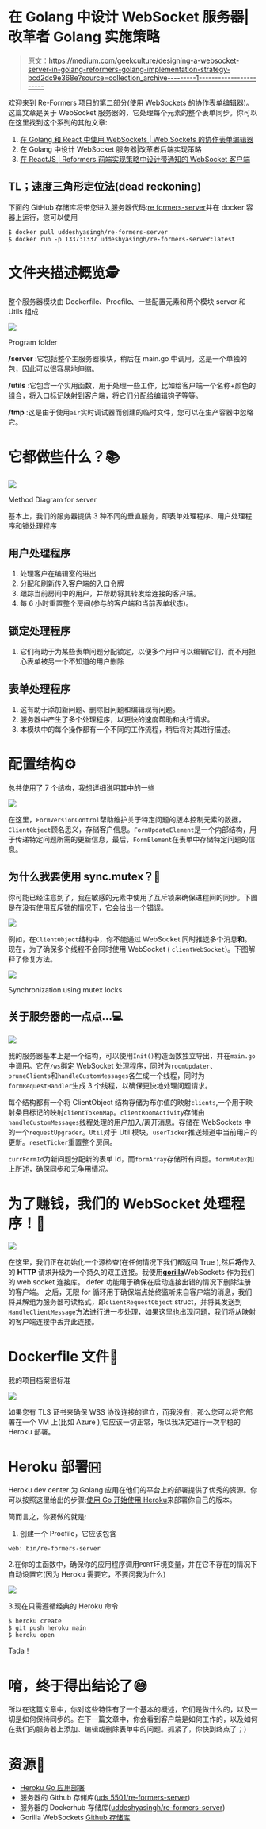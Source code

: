 # 在 Golang 中设计 WebSocket 服务器|改革者 Golang 实施策略

> 原文：<https://medium.com/geekculture/designing-a-websocket-server-in-golang-reformers-golang-implementation-strategy-bcd2dc9e368e?source=collection_archive---------1----------------------->

欢迎来到 Re-Formers 项目的第二部分(使用 WebSockets 的协作表单编辑器)。这篇文章是关于 WebSocket 服务器的，它处理每个元素的整个表单同步。你可以在这里找到这个系列的其他文章:

1.  [在 Golang 和 React 中使用 WebSockets | Web Sockets 的协作表单编辑器](/heuristics/collaborative-form-editor-using-websockets-web-sockets-in-golang-and-react-20d123f40447)
2.  在 Golang 中设计 WebSocket 服务器|改革者后端实现策略
3.  [在 ReactJS | Reformers 前端实现策略中设计带通知的 WebSocket 客户端](/geekculture/designing-a-websocket-client-with-notifications-in-reactjs-reformers-reactjs-implementation-c669daf27d46)

## TL；速度三角形定位法(dead reckoning)

下面的 GitHub 存储库将带您进入服务器代码:[re formers-server](https://github.com/uds5501/re-formers-server)并在 docker 容器上运行，您可以使用

```
$ docker pull uddeshyasingh/re-formers-server
$ docker run -p 1337:1337 uddeshyasingh/re-formers-server:latest
```

# 文件夹描述概览🕵️

整个服务器模块由 Dockerfile、Procfile、一些配置元素和两个模块 server 和 Utils 组成

![](img/8face39079abe0bbd186d0af1ffee4de.png)

Program folder

**/server** :它包括整个主服务器模块，稍后在 main.go 中调用。这是一个单独的包，因此可以很容易地伸缩。

**/utils** :它包含一个实用函数，用于处理一些工作，比如给客户端一个名称+颜色的组合，将入口标记映射到客户端，将它们分配给编辑钩子等等。

**/tmp** :这是由于使用`air`实时调试器而创建的临时文件，您可以在生产容器中忽略它。

# 它都做些什么？📚

![](img/e6eb324aac86e7cfe4d72fbe51e285dd.png)

Method Diagram for server

基本上，我们的服务器提供 3 种不同的垂直服务，即表单处理程序、用户处理程序和锁处理程序

## 用户处理程序

1.  处理客户在编辑室的进出
2.  分配和刷新传入客户端的入口令牌
3.  跟踪当前房间中的用户，并帮助将其转发给连接的客户端。
4.  每 6 小时重置整个房间(参与的客户端和当前表单状态)。

## 锁定处理程序

1.  它们有助于为某些表单问题分配锁定，以便多个用户可以编辑它们，而不用担心表单被另一个不知道的用户删除

## 表单处理程序

1.  这有助于添加新问题、删除旧问题和编辑现有问题。
2.  服务器中产生了多个处理程序，以更快的速度帮助和执行请求。
3.  本模块中的每个操作都有一个不同的工作流程，稍后将对其进行描述。

# 配置结构⚙️

总共使用了 7 个结构，我想详细说明其中的一些

![](img/09eb78fc4f21b536aeeb46282db4df30.png)

在这里，`FormVersionControl`帮助维护关于特定问题的版本控制元素的数据，`ClientObject`顾名思义，存储客户信息。`FormUpdateElement`是一个内部结构，用于传递特定问题所需的更新信息，最后，`FormElement`在表单中存储特定问题的信息。

## 为什么我要使用 sync.mutex？🧵

你可能已经注意到了，我在敏感的元素中使用了互斥锁来确保进程间的同步。下图是在没有使用互斥锁的情况下，它会给出一个错误。

![](img/aaa84d80b33ed86157e55dcfc01d4c81.png)

例如，在`ClientObject`结构中，你不能通过 WebSocket 同时推送多个消息**和**。现在，为了确保多个线程不会同时使用 WebSocket ( `clientWebSocket`)。下图解释了修复方法。

![](img/d3c82955798d591553a6268d8403733d.png)

Synchronization using mutex locks

## 关于服务器的一点点…💻

![](img/6944e03849b2ccf857643a6705d7542c.png)

我的服务器基本上是一个结构，可以使用`Init()`构造函数独立导出，并在`main.go`中调用。它在`/ws`绑定 WebSocket 处理程序，同时为`roomUpdater`、`pruneClients`和`handleCustomMessages`各生成一个线程，同时为`formRequestHandler`生成 3 个线程，以确保更快地处理问题请求。

每个结构都有一个将 ClientObject 结构存储为布尔值的映射`clients`,一个用于映射条目标记的映射`clientTokenMap`。`clientRoomActivity`存储由`handleCustomMessages`线程处理的用户加入/离开消息。存储在 WebSockets 中的一个`requestUpgrader`。`Util`对于 Util 模块，`userTicker`推送频道中当前用户的更新。`resetTicker`重置整个房间。

`currFormId`为新问题分配新的表单 Id，而`formArray`存储所有问题。`formMutex`如上所述，确保同步和无争用情况。

# 为了赚钱，我们的 WebSocket 处理程序！🥁

![](img/38d7ad175904d130542478b19770a3b3.png)

在这里，我们正在初始化一个源检查(在任何情况下我们都返回 True ),然后**将**传入的 **HTTP** 请求升级为一个持久的双工连接。我使用[**gorilla**](https://github.com/gorilla/websocket)WebSockets 作为我们的 web socket 连接库。
defer 功能用于确保在启动连接出错的情况下删除注册的客户端。
之后，无限 for 循环用于确保端点始终监听来自客户端的消息，我们将其解组为服务器可读格式，即`clientRequestObject` struct，并将其发送到`HandleClientMessage`方法进行进一步处理，如果这里也出现问题，我们将从映射的客户端连接中丢弃此连接。

# Dockerfile 文件🐳

我的项目档案很标准

![](img/92aaadaca327bb542c736f395a6378b3.png)

如果您有 TLS 证书来确保 WSS 协议连接的建立，而我没有，那么您可以将它部署在一个 VM 上(比如 Azure ),它应该一切正常，所以我决定进行一次平稳的 Heroku 部署。

# Heroku 部署🇭

Heroku dev center 为 Golang 应用在他们的平台上的部署提供了优秀的资源。你可以按照这里给出的步骤:[使用 Go 开始使用 Heroku](https://devcenter.heroku.com/articles/getting-started-with-go?singlepage=true)来部署你自己的版本。

简而言之，你要做的就是:

1.  创建一个 Procfile，它应该包含

```
web: bin/re-formers-server
```

2.在你的主函数中，确保你的应用程序调用`PORT`环境变量，并在它不存在的情况下自动设置它(因为 Heroku 需要它，不要问我为什么)

![](img/a47224463003b1f90ccd8fa3aa348025.png)

3.现在只需遵循经典的 Heroku 命令

```
$ heroku create
$ git push heroku main
$ heroku open
```

Tada！

# 唷，终于得出结论了😅

所以在这篇文章中，你对这些特性有了一个基本的概述，它们是做什么的，以及一切是如何保持同步的。在下一篇文章中，你会看到客户端是如何工作的，以及如何在我们的服务器上添加、编辑或删除表单中的问题。抓紧了，你快到终点了；)

# 资源📎

*   [Heroku Go 应用部署](https://devcenter.heroku.com/articles/getting-started-with-go?singlepage=true)
*   服务器的 Github 存储库([uds 5501/re-formers-server](https://github.com/uds5501/re-formers-server))
*   服务器的 Dockerhub 存储库([uddeshyasingh/re-formers-server](https://hub.docker.com/repository/docker/uddeshyasingh/re-formers-server))
*   Gorilla WebSockets [Github 存储库](https://github.com/gorilla/websocket)